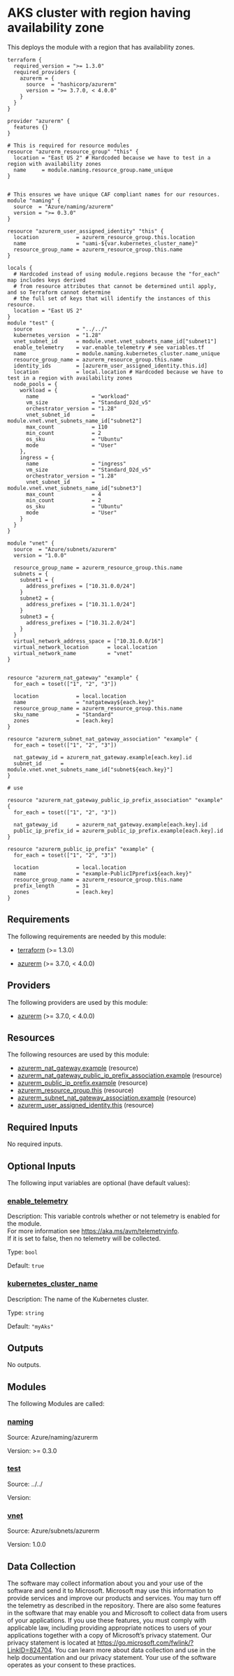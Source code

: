 <!-- BEGIN_TF_DOCS -->
# AKS cluster with region having availability zone

This deploys the module with a region that has availability zones.

```hcl
terraform {
  required_version = ">= 1.3.0"
  required_providers {
    azurerm = {
      source  = "hashicorp/azurerm"
      version = ">= 3.7.0, < 4.0.0"
    }
  }
}

provider "azurerm" {
  features {}
}

# This is required for resource modules
resource "azurerm_resource_group" "this" {
  location = "East US 2" # Hardcoded because we have to test in a region with availability zones
  name     = module.naming.resource_group.name_unique
}


# This ensures we have unique CAF compliant names for our resources.
module "naming" {
  source  = "Azure/naming/azurerm"
  version = ">= 0.3.0"
}

resource "azurerm_user_assigned_identity" "this" {
  location            = azurerm_resource_group.this.location
  name                = "uami-${var.kubernetes_cluster_name}"
  resource_group_name = azurerm_resource_group.this.name
}

locals {
  # Hardcoded instead of using module.regions because the "for_each" map includes keys derived
  # from resource attributes that cannot be determined until apply, and so Terraform cannot determine
  # the full set of keys that will identify the instances of this resource.
  location = "East US 2"
}
module "test" {
  source              = "../../"
  kubernetes_version  = "1.28"
  vnet_subnet_id      = module.vnet.vnet_subnets_name_id["subnet1"]
  enable_telemetry    = var.enable_telemetry # see variables.tf
  name                = module.naming.kubernetes_cluster.name_unique
  resource_group_name = azurerm_resource_group.this.name
  identity_ids        = [azurerm_user_assigned_identity.this.id]
  location            = local.location # Hardcoded because we have to test in a region with availability zones
  node_pools = {
    workload = {
      name                 = "workload"
      vm_size              = "Standard_D2d_v5"
      orchestrator_version = "1.28"
      vnet_subnet_id       = module.vnet.vnet_subnets_name_id["subnet2"]
      max_count            = 110
      min_count            = 2
      os_sku               = "Ubuntu"
      mode                 = "User"
    },
    ingress = {
      name                 = "ingress"
      vm_size              = "Standard_D2d_v5"
      orchestrator_version = "1.28"
      vnet_subnet_id       = module.vnet.vnet_subnets_name_id["subnet3"]
      max_count            = 4
      min_count            = 2
      os_sku               = "Ubuntu"
      mode                 = "User"
    }
  }
}

module "vnet" {
  source  = "Azure/subnets/azurerm"
  version = "1.0.0"

  resource_group_name = azurerm_resource_group.this.name
  subnets = {
    subnet1 = {
      address_prefixes = ["10.31.0.0/24"]
    }
    subnet2 = {
      address_prefixes = ["10.31.1.0/24"]
    }
    subnet3 = {
      address_prefixes = ["10.31.2.0/24"]
    }
  }
  virtual_network_address_space = ["10.31.0.0/16"]
  virtual_network_location      = local.location
  virtual_network_name          = "vnet"
}


resource "azurerm_nat_gateway" "example" {
  for_each = toset(["1", "2", "3"])

  location            = local.location
  name                = "natgateway${each.key}"
  resource_group_name = azurerm_resource_group.this.name
  sku_name            = "Standard"
  zones               = [each.key]
}

resource "azurerm_subnet_nat_gateway_association" "example" {
  for_each = toset(["1", "2", "3"])

  nat_gateway_id = azurerm_nat_gateway.example[each.key].id
  subnet_id      = module.vnet.vnet_subnets_name_id["subnet${each.key}"]
}

# use 

resource "azurerm_nat_gateway_public_ip_prefix_association" "example" {
  for_each = toset(["1", "2", "3"])

  nat_gateway_id      = azurerm_nat_gateway.example[each.key].id
  public_ip_prefix_id = azurerm_public_ip_prefix.example[each.key].id
}

resource "azurerm_public_ip_prefix" "example" {
  for_each = toset(["1", "2", "3"])

  location            = local.location
  name                = "example-PublicIPprefix${each.key}"
  resource_group_name = azurerm_resource_group.this.name
  prefix_length       = 31
  zones               = [each.key]
}
```

<!-- markdownlint-disable MD033 -->
## Requirements

The following requirements are needed by this module:

- <a name="requirement_terraform"></a> [terraform](#requirement\_terraform) (>= 1.3.0)

- <a name="requirement_azurerm"></a> [azurerm](#requirement\_azurerm) (>= 3.7.0, < 4.0.0)

## Providers

The following providers are used by this module:

- <a name="provider_azurerm"></a> [azurerm](#provider\_azurerm) (>= 3.7.0, < 4.0.0)

## Resources

The following resources are used by this module:

- [azurerm_nat_gateway.example](https://registry.terraform.io/providers/hashicorp/azurerm/latest/docs/resources/nat_gateway) (resource)
- [azurerm_nat_gateway_public_ip_prefix_association.example](https://registry.terraform.io/providers/hashicorp/azurerm/latest/docs/resources/nat_gateway_public_ip_prefix_association) (resource)
- [azurerm_public_ip_prefix.example](https://registry.terraform.io/providers/hashicorp/azurerm/latest/docs/resources/public_ip_prefix) (resource)
- [azurerm_resource_group.this](https://registry.terraform.io/providers/hashicorp/azurerm/latest/docs/resources/resource_group) (resource)
- [azurerm_subnet_nat_gateway_association.example](https://registry.terraform.io/providers/hashicorp/azurerm/latest/docs/resources/subnet_nat_gateway_association) (resource)
- [azurerm_user_assigned_identity.this](https://registry.terraform.io/providers/hashicorp/azurerm/latest/docs/resources/user_assigned_identity) (resource)

<!-- markdownlint-disable MD013 -->
## Required Inputs

No required inputs.

## Optional Inputs

The following input variables are optional (have default values):

### <a name="input_enable_telemetry"></a> [enable\_telemetry](#input\_enable\_telemetry)

Description: This variable controls whether or not telemetry is enabled for the module.  
For more information see <https://aka.ms/avm/telemetryinfo>.  
If it is set to false, then no telemetry will be collected.

Type: `bool`

Default: `true`

### <a name="input_kubernetes_cluster_name"></a> [kubernetes\_cluster\_name](#input\_kubernetes\_cluster\_name)

Description: The name of the Kubernetes cluster.

Type: `string`

Default: `"myAks"`

## Outputs

No outputs.

## Modules

The following Modules are called:

### <a name="module_naming"></a> [naming](#module\_naming)

Source: Azure/naming/azurerm

Version: >= 0.3.0

### <a name="module_test"></a> [test](#module\_test)

Source: ../../

Version:

### <a name="module_vnet"></a> [vnet](#module\_vnet)

Source: Azure/subnets/azurerm

Version: 1.0.0

<!-- markdownlint-disable-next-line MD041 -->
## Data Collection

The software may collect information about you and your use of the software and send it to Microsoft. Microsoft may use this information to provide services and improve our products and services. You may turn off the telemetry as described in the repository. There are also some features in the software that may enable you and Microsoft to collect data from users of your applications. If you use these features, you must comply with applicable law, including providing appropriate notices to users of your applications together with a copy of Microsoft’s privacy statement. Our privacy statement is located at <https://go.microsoft.com/fwlink/?LinkID=824704>. You can learn more about data collection and use in the help documentation and our privacy statement. Your use of the software operates as your consent to these practices.
<!-- END_TF_DOCS -->